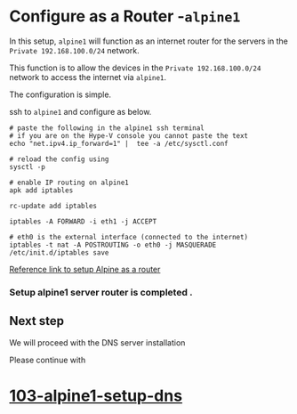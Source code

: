 # Configure as a Router  -`alpine1`

In this setup, `alpine1` will function as an internet router for the servers in the  `Private 192.168.100.0/24` network.

This function is to allow the devices in the `Private 192.168.100.0/24` network to access the internet via `alpine1`. 

The configuration is simple.

ssh to `alpine1` and configure as below.
```
# paste the following in the alpine1 ssh terminal
# if you are on the Hype-V console you cannot paste the text
echo "net.ipv4.ip_forward=1" |  tee -a /etc/sysctl.conf

# reload the config using
sysctl -p

# enable IP routing on alpine1
apk add iptables

rc-update add iptables

iptables -A FORWARD -i eth1 -j ACCEPT

# eth0 is the external interface (connected to the internet)
iptables -t nat -A POSTROUTING -o eth0 -j MASQUERADE 
/etc/init.d/iptables save

```

[Reference link to setup Alpine as a router](https://cylab.be/blog/221/a-light-nat-router-and-dhcp-server-with-alpine-linux)


### Setup alpine1 server router is completed .


## Next step

We will proceed with the DNS server installation 

Please continue with 
# [103-alpine1-setup-dns](./103-alpine1-setup-dns.md)
